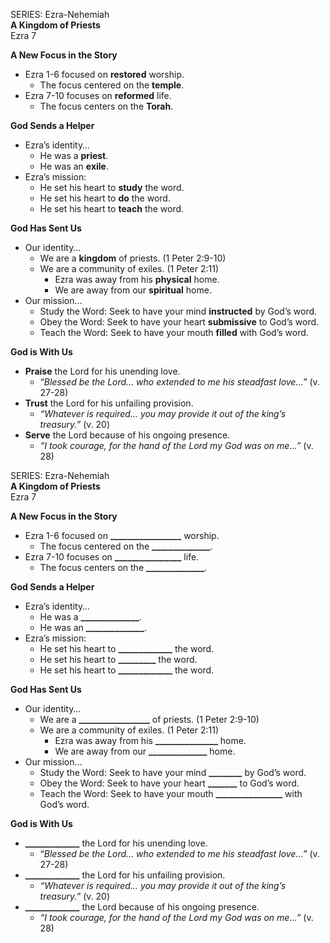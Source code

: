 SERIES: Ezra-Nehemiah   
**A Kingdom of Priests**  
Ezra 7

**A New Focus in the Story**

* Ezra 1-6 focused on **restored** worship.  
  * The focus centered on the **temple**.  
* Ezra 7-10 focuses on **reformed** life.   
  * The focus centers on the **Torah**. 

**God Sends a Helper**

* Ezra’s identity…  
  * He was a **priest**.  
  * He was an **exile**.   
* Ezra’s mission:  
  * He set his heart to **study** the word.   
  * He set his heart to **do** the word.   
  * He set his heart to **teach** the word. 

**God Has Sent Us**

* Our identity…  
  * We are a **kingdom** of priests. (1 Peter 2:9-10)  
  * We are a community of exiles. (1 Peter 2:11)  
    * Ezra was away from his **physical** home.   
    * We are away from our **spiritual** home.   
* Our mission…  
  * Study the Word: Seek to have your mind **instructed** by God’s word.   
  * Obey the Word: Seek to have your heart **submissive** to God’s word.  
  * Teach the Word: Seek to have your mouth **filled** with God’s word. 

**God is With Us**

* **Praise** the Lord for his unending love.   
  * “*Blessed be the Lord… who extended to me his steadfast love…”* (v. 27-28)  
* **Trust** the Lord for his unfailing provision.   
  * *“Whatever is required… you may provide it out of the king’s treasury.”* (v. 20\)  
* **Serve** the Lord because of his ongoing presence.  
  * *“I took courage, for the hand of the Lord my God was on me…”* (v. 28\)


  


  


  

SERIES: Ezra-Nehemiah   
**A Kingdom of Priests**  
Ezra 7

**A New Focus in the Story**

* Ezra 1-6 focused on **\_\_\_\_\_\_\_\_\_\_\_\_\_\_\_\_\_** worship.  
  * The focus centered on the **\_\_\_\_\_\_\_\_\_\_\_\_\_\_**.  
* Ezra 7-10 focuses on **\_\_\_\_\_\_\_\_\_\_\_\_\_\_\_\_** life.   
  * The focus centers on the **\_\_\_\_\_\_\_\_\_\_\_\_\_\_**. 

**God Sends a Helper**

* Ezra’s identity…  
  * He was a **\_\_\_\_\_\_\_\_\_\_\_\_\_\_**.  
  * He was an **\_\_\_\_\_\_\_\_\_\_\_\_\_\_**.   
* Ezra’s mission:  
  * He set his heart to **\_\_\_\_\_\_\_\_\_\_\_\_\_** the word.   
  * He set his heart to **\_\_\_\_\_\_\_\_\_** the word.   
  * He set his heart to **\_\_\_\_\_\_\_\_\_\_\_\_\_** the word. 

**God Has Sent Us**

* Our identity…  
  * We are a **\_\_\_\_\_\_\_\_\_\_\_\_\_\_\_\_\_** of priests. (1 Peter 2:9-10)  
  * We are a community of exiles. (1 Peter 2:11)  
    * Ezra was away from his **\_\_\_\_\_\_\_\_\_\_\_\_\_\_\_** home.   
    * We are away from our **\_\_\_\_\_\_\_\_\_\_\_\_\_\_** home.   
* Our mission…  
  * Study the Word: Seek to have your mind **________** by God’s word.   
  * Obey the Word: Seek to have your heart **_______** to God’s word.  
  * Teach the Word: Seek to have your mouth **\_\_\_\_\_\_\_\_\_\_\_\_\_\_\_\_** with God’s word. 

**God is With Us**

* **\_\_\_\_\_\_\_\_\_\_\_\_\_** the Lord for his unending love.   
  * “*Blessed be the Lord… who extended to me his steadfast love…”* (v. 27-28)  
* **\_\_\_\_\_\_\_\_\_\_\_\_\_** the Lord for his unfailing provision.   
  * *“Whatever is required… you may provide it out of the king’s treasury.”* (v. 20\)  
* **\_\_\_\_\_\_\_\_\_\_\_\_\_** the Lord because of his ongoing presence.  
  * *“I took courage, for the hand of the Lord my God was on me…”* (v. 28\)


